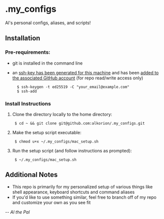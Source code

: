 # .my_configs
Al's personal configs, aliases, and scripts!

## Installation

### Pre-requirements:
- git is installed in the command line
- an [ssh-key has been generated for this machine](https://docs.github.com/en/authentication/connecting-to-github-with-ssh/generating-a-new-ssh-key-and-adding-it-to-the-ssh-agent) and has been [added to the associated GitHub account](https://docs.github.com/en/authentication/connecting-to-github-with-ssh/adding-a-new-ssh-key-to-your-github-account) (for repo read/write access only)
        
        $ ssh-keygen -t ed25519 -C "your_email@example.com"
        $ ssh-add

### Install Instructions
1. Clone the directory locally to the home directory:

        $ cd ~ && git clone git@github.com:alkorion/.my_configs.git

2. Make the setup script executable:

        $ chmod u+x ~/.my_configs/mac_setup.sh

3. Run the setup script (and follow instructions as prompted):

        $ ~/.my_configs/mac_setup.sh



## Additional Notes

- This repo is primarily for my personalized setup of various things like shell appearance, keyboard shortcuts and command aliases
- If you'd like to use something similar, feel free to branch off of my repo and customize your own as you see fit


-- *Al the Pal*
